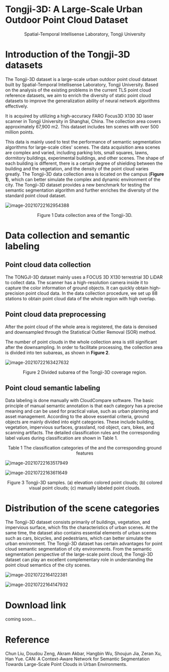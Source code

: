 # Tongji-3D: A Large-Scale Urban Outdoor Point Cloud Dataset

<center>Spatial-Temporal Intellisense Laboratory, Tongji University</center>

# Introduction of the Tongji-3D datasets

The Tongji-3D dataset is a large-scale urban outdoor point cloud dataset built by Spatial-Temporal Intellisense Laboratory, Tongji University. Based on the analysis of the existing problems in the current TLS point cloud reference datasets, we aim to enrich the diversity of static point cloud datasets to improve the generalization ability of neural network algorithms effectively.

It is acquired by utilizing a high-accuracy FARO Focus3D X130 3D laser scanner in Tongji University in Shanghai, China. The collection area covers approximately 67,900 m2. This dataset includes ten scenes with over 500 million points.

This data is mainly used to test the performance of semantic segmentation algorithms for large-scale cities' scenes. The data acquisition area scenes are complex and varied, including parking lots, small squares, lawns, dormitory buildings, experimental buildings, and other scenes. The shape of each building is different, there is a certain degree of shielding between the building and the vegetation, and the density of the point cloud varies greatly. The Tongji-3D data collection area is located on the campus (**Figure 1**), which can better simulate the complex and dynamic environment of the city. The Tongji-3D dataset provides a new benchmark for testing the semantic segmentation algorithm and further enriches the diversity of the standard point cloud dataset.

![image-20210722162954388](https://i.loli.net/2021/07/22/3SN6ODfiAIjdcgr.png)

<center>Figure 1 Data collection area of the Tongji-3D.</center>

# **Data collection and semantic labeling** 

## Point cloud data collection

The TONGJI-3D dataset mainly uses a FOCUS 3D X130 terrestrial 3D LiDAR to collect data. The scanner has a high-resolution camera inside it to capture the color information of ground objects. It can quickly obtain high-precision point cloud data. In the data collection procedure, we set up 88 stations to obtain point cloud data of the whole region with high overlap.

## Point cloud data preprocessing

After the point cloud of the whole area is registered, the data is denoised and downsampled through the Statistical Outlier Removal (SOR) method.

The number of point clouds in the whole collection area is still significant after the downsampling. In order to facilitate processing, the collection area is divided into ten subareas, as shown in **Figure 2**.

![image-20210722163427632](https://i.loli.net/2021/07/22/Adx1CSe8mwWKIfB.png)

<center>Figure 2 Divided subarea of the Tongji-3D coverage region.</center>

## Point cloud semantic labeling

Data labeling is done manually with CloudCompare software. The basic principle of manual semantic annotation is that each category has a precise meaning and can be used for practical value, such as urban planning and asset management. According to the above essential criteria, ground objects are mainly divided into eight categories. These include building, vegetation, impervious surfaces, grassland, rod object, cars, bikes, and scanning artifacts. The detailed classification rules and the corresponding label values during classification are shown in Table 1.

<center>Table 1 The classification categories of the and the corresponding ground features</center>

 ![image-20210722163517949](https://i.loli.net/2021/07/22/7AEzQhson593OTk.png)

![image-20210722163611649](https://i.loli.net/2021/07/22/rzCQc5uMABoIZwU.png)

<center>Figure 3 Tongji-3D samples. (a) elevation colored point clouds; (b) colored visual point clouds; (c) manually labeled point clouds.</center>

# Distribution of the scene categories

The Tongji-3D dataset consists primarily of buildings, vegetation, and impervious surface, which fits the characteristics of urban scenes. At the same time, the dataset also contains essential elements of urban scenes such as cars, bicycles, and pedestrians, which can better simulate the urban environment. The Tongji-3D dataset has certain advantages for point cloud semantic segmentation of city environments. From the semantic segmentation perspective of the large-scale point cloud, the Tongji-3D dataset can play an excellent complementary role in understanding the point cloud semantics of the city scenes.

![image-20210722164122381](https://i.loli.net/2021/07/22/eTcKPmh8UldowZF.png)

![image-20210722164147932](https://i.loli.net/2021/07/22/uXKjp1D6oFUwyxB.png)

# Download link

 coming soon...

# Reference

Chun Liu, Doudou Zeng, Akram Akbar, Hangbin Wu, Shoujun Jia, Zeran Xu, Han Yue. CAN: A Context-Aware Network for Semantic Segmentation Towards Large-Scale Point Clouds in Urban Environments.
